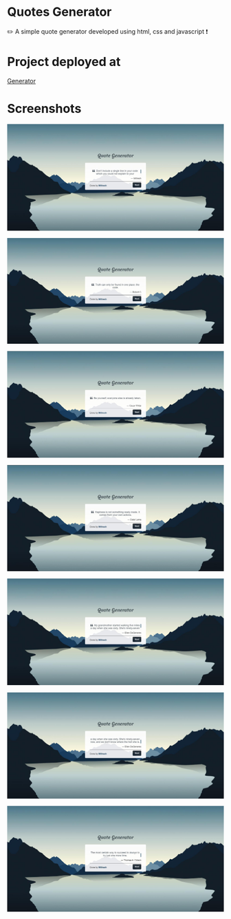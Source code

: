 # Quotes Generator
✏️ A simple quote generator developed using html, css and javascript ❗
 
# Project deployed at

<a href="https://mithesh14.github.io/lorem-ipsum-generator/">Generator</a>

# Screenshots 

![screenshots](https://github.com/Mithesh14/Quotes-generator/blob/main/images/image1.jpg)

![screenshots](https://github.com/Mithesh14/Quotes-generator/blob/main/images/image2.jpg)

![screenshots](https://github.com/Mithesh14/Quotes-generator/blob/main/images/image3.jpg)

![screenshots](https://github.com/Mithesh14/Quotes-generator/blob/main/images/image4.jpg)

![screenshots](https://github.com/Mithesh14/Quotes-generator/blob/main/images/image5.jpg)

![screenshots](https://github.com/Mithesh14/Quotes-generator/blob/main/images/image6.jpg)

![screenshots](https://github.com/Mithesh14/Quotes-generator/blob/main/images/image7.jpg)


